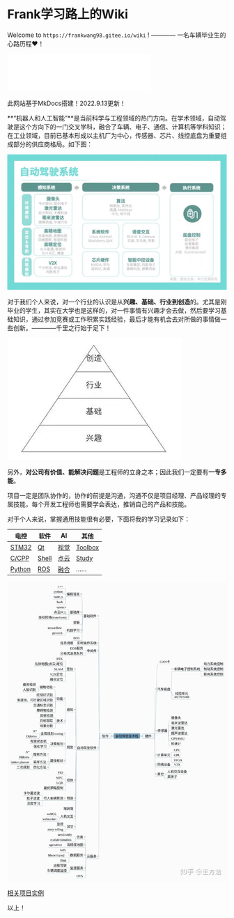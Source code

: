 # Frank学习路上的Wiki

Welcome to `https://frankwang98.gitee.io/wiki` !   ———— 一名车辆毕业生的心路历程❤！

<iframe frameborder="no" border="0" marginwidth="0" marginheight="0" width=330 height=86 src="//music.163.com/outchain/player?type=2&id=488249475&auto=1&height=66"></iframe>

此网站基于MkDocs搭建！2022.9.13更新！

**“机器人和人工智能”**是当前科学与工程领域的热门方向。在学术领域，自动驾驶是这个方向下的一门交叉学科，融合了车辆、电子、通信、计算机等学科知识；在工业领域，目前已基本形成以主机厂为中心，传感器、芯片、线控底盘为重要组成部分的供应商格局。如下图：

![](picture/供应商格局.jpg)

对于我们个人来说，对一个行业的认识是从**兴趣、基础、行业到创造**的。尤其是刚毕业的学生，其实在大学也是这样的，对一件事情有兴趣才会去做，然后要学习基础知识，通过参加竞赛或工作积累实践经验，最后才能有机会去对所做的事情做一些创新。————千里之行始于足下！

![](picture/对于个人.jpg)

另外，**对公司有价值、能解决问题**是工程师的立身之本；因此我们一定要有**一专多能**。

项目一定是团队协作的，协作的前提是沟通，沟通不仅是项目经理、产品经理的专属技能，每个开发工程师也需要学会表达，推销自己的产品和技能。

对于个人来说，掌握通用技能很有必要，下面将我的学习记录如下：

|  电控   | 软件  | AI  | 其他  |
|  ----  | ----  | ----  | ----  |
| [STM32](./Econtrol/1-stm32.md)  | [Qt](./Application/1-qt.md) | [视觉](./AI/1-vision.md) | [Toolbox](./Other/toolbox.md)	 |
| [C/CPP](./Econtrol/2-cpp.md)  | [Shell](./Application/2-linux.md) | [点云](./AI/2-pointcloud.md) | [Study](./Other/study.md) |
| [Python](./Econtrol/3-python.md)  | [ROS](./Application/3-ros.md) | [融合](./AI/3-fusion.md) | …… |

![](picture/知识体系.jpg)

[相关项目实例](./Application/project.md)

以上！
